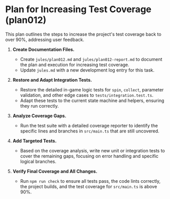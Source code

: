 # Plan for Increasing Test Coverage (plan012)

This plan outlines the steps to increase the project's test coverage back to over 90%, addressing user feedback.

1.  **Create Documentation Files.**
    - Create `jules/plan012.md` and `jules/plan012-report.md` to document the plan and execution for increasing test coverage.
    - Update `jules.md` with a new development log entry for this task.

2.  **Restore and Adapt Integration Tests.**
    - Restore the detailed in-game logic tests for `spin`, `collect`, parameter validation, and other edge cases to `tests/integration.test.ts`.
    - Adapt these tests to the current state machine and helpers, ensuring they run correctly.

3.  **Analyze Coverage Gaps.**
    - Run the test suite with a detailed coverage reporter to identify the specific lines and branches in `src/main.ts` that are still uncovered.

4.  **Add Targeted Tests.**
    - Based on the coverage analysis, write new unit or integration tests to cover the remaining gaps, focusing on error handling and specific logical branches.

5.  **Verify Final Coverage and All Changes.**
    - Run `npm run check` to ensure all tests pass, the code lints correctly, the project builds, and the test coverage for `src/main.ts` is above 90%.
